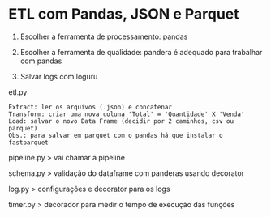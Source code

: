 # ETL com Pandas, JSON e Parquet

1. Escolher a ferramenta de processamento: pandas

2. Escolher a ferramenta de qualidade: pandera é adequado para trabalhar com pandas

3. Salvar logs com loguru

etl.py

    Extract: ler os arquivos (.json) e concatenar
    Transform: criar uma nova coluna 'Total' = 'Quantidade' X 'Venda'
    Load: salvar o novo Data Frame (decidir por 2 caminhos, csv ou parquet)
    Obs.: para salvar em parquet com o pandas há que instalar o fastparquet

pipeline.py > vai chamar a pipeline

schema.py > validação do dataframe com panderas usando decorator

log.py > configurações e decorator para os logs

timer.py > decorador para medir o tempo de execução das funções